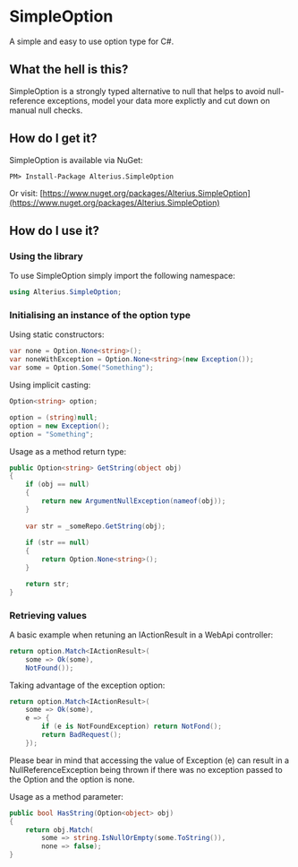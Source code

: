 # SimpleOption
A simple and easy to use option type for C#.

## What the hell is this?

SimpleOption is a strongly typed alternative to null that helps to avoid null-reference exceptions, model your data more explictly and
cut down on manual null checks.

## How do I get it?

SimpleOption is available via NuGet:

```
PM> Install-Package Alterius.SimpleOption 
```

Or visit: [https://www.nuget.org/packages/Alterius.SimpleOption](https://www.nuget.org/packages/Alterius.SimpleOption)

## How do I use it?

### Using the library

To use SimpleOption simply import the following namespace:

```csharp
using Alterius.SimpleOption;
```

### Initialising an instance of the option type

Using static constructors:

```csharp
var none = Option.None<string>();
var noneWithException = Option.None<string>(new Exception());
var some = Option.Some("Something");
```

Using implicit casting:

```csharp
Option<string> option;

option = (string)null;
option = new Exception();
option = "Something";
```

Usage as a method return type:

```csharp
public Option<string> GetString(object obj)
{
    if (obj == null)
    {
        return new ArgumentNullException(nameof(obj));
    }
    
    var str = _someRepo.GetString(obj);
    
    if (str == null)
    {
        return Option.None<string>();
    }

    return str;
}
```

### Retrieving values

A basic example when retuning an IActionResult in a WebApi controller:

```csharp
return option.Match<IActionResult>(
    some => Ok(some),
    NotFound());
```

Taking advantage of the exception option:

```csharp
return option.Match<IActionResult>(
    some => Ok(some),
    e => {
        if (e is NotFoundException) return NotFond();
        return BadRequest();
    });
```

Please bear in mind that accessing the value of Exception (e) can result in a NullReferenceException being thrown if there was no exception passed to the Option and the option is none.

Usage as a method parameter:

```csharp
public bool HasString(Option<object> obj)
{
    return obj.Match(
        some => string.IsNullOrEmpty(some.ToString()),
        none => false);
}
```

